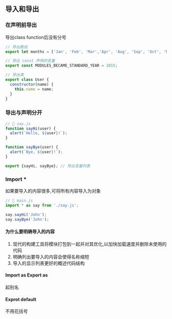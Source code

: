 ## 导入和导出

### 在声明前导出

导出class function后没有分号

```js
// 导出数组
export let months = ['Jan', 'Feb', 'Mar','Apr', 'Aug', 'Sep', 'Oct', 'Nov', 'Dec'];

// 导出 const 声明的变量
export const MODULES_BECAME_STANDARD_YEAR = 2015;

// 导出类
export class User {
  constructor(name) {
    this.name = name;
  }
}
```



### 导出与声明分开

```js
// 📁 say.js
function sayHi(user) {
  alert(`Hello, ${user}!`);
}

function sayBye(user) {
  alert(`Bye, ${user}!`);
}

export {sayHi, sayBye}; // 导出变量列表
```

### Import *

如果要导入的内容很多,可将所有内容导入为对象

```js
// 📁 main.js
import * as say from './say.js';

say.sayHi('John');
say.sayBye('John');
```

#### 为什么要明确导入的内容

1. 现代的构建工具将模块打包到一起并对其优化,以加快加载速度并删除未使用的代码
2. 明确列出要导入的内容会使得名称缩短
3. 导入的显示列表更好的概述代码结构

#### Import as Export as 

起别名

#### Exprot default

不用花括号

